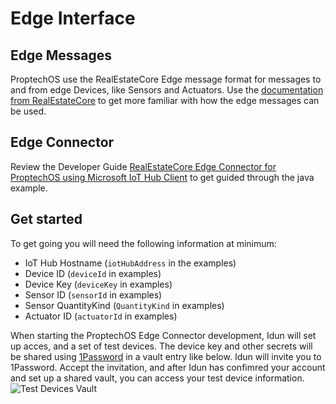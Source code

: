 # Edge Interface

## Edge Messages
ProptechOS use the RealEstateCore Edge message format for messages to and from edge Devices, like Sensors and Actuators. Use the [documentation from RealEstateCore](https://github.com/RealEstateCore/rec/tree/master/api/edge_messages) to get more familiar with how the edge messages can be used.

## Edge Connector
Review the Developer Guide [RealEstateCore Edge Connector for ProptechOS using Microsoft IoT Hub Client](https://drive.google.com/file/d/16jfOR6D6iLCvO4XVjhHgu0S1HESHTL8A/view) to get guided through the java example.

## Get started
To get going you will need the following information at minimum:
- IoT Hub Hostname (`iotHubAddress` in the examples)
- Device ID (`deviceId` in examples)
- Device Key (`deviceKey` in examples)
- Sensor ID (`sensorId` in examples)
- Sensor QuantityKind (`QuantityKind` in examples)
- Actuator ID (`actuatorId` in examples)

When starting the ProptechOS Edge Connector development, Idun will set up acces, and a set of test devices. The device key and other secrets will be shared using [1Password](https://1password.com/) in a vault entry like below. Idun will invite you to 1Password. Accept the invitation, and after Idun has confimred your account and set up a shared vault, you can access your test device information.
![Test Devices Vault](https://github.com/Vasakronan/Idun-Examples/tree/master/ProptechOS-Edge-Interface/1Pass_Test_Devices.png)
